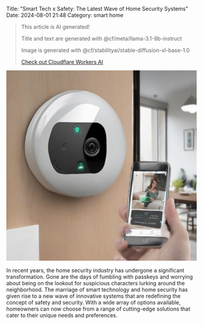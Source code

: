 Title: "Smart Tech x Safety: The Latest Wave of Home Security Systems"
Date: 2024-08-01 21:48
Category: smart home

> This article is AI generated!
> 
> Title and text are generated with @cf/meta/llama-3.1-8b-instruct
> 
> Image is generated with @cf/stabilityai/stable-diffusion-xl-base-1.0
> 
> [Check out Cloudflare Workers AI](https://developers.cloudflare.com/workers-ai/models/)


![Alt Text](images/2024-08-01-smart-tech-x-safety-the-latest-wave-of-home-security-systems.png)

In recent years, the home security industry has undergone a significant transformation. Gone are the days of fumbling with passkeys and worrying about being on the lookout for suspicious characters lurking around the neighborhood. The marriage of smart technology and home security has given rise to a new wave of innovative systems that are redefining the concept of safety and security. With a wide array of options available, homeowners can now choose from a range of cutting-edge solutions that cater to their unique needs and preferences.